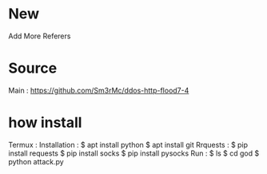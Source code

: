 # New
Add More Referers
# Source
Main : https://github.com/Sm3rMc/ddos-http-flood7-4
# how install
Termux :
Installation :
$ apt install python
$ apt install git
Rrquests :
$ pip install requests
$ pip install socks
$ pip install pysocks
Run :
$ ls
$ cd god
$ python attack.py


